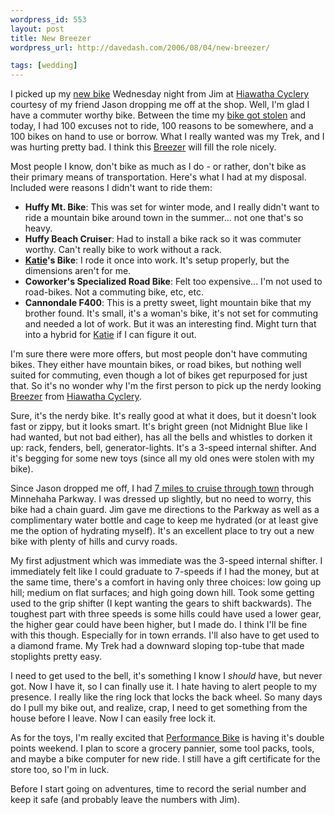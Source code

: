 ```yaml
--- 
wordpress_id: 553
layout: post
title: New Breezer
wordpress_url: http://davedash.com/2006/08/04/new-breezer/

tags: [wedding]
---
```


[n]: http://minneapolis.metblogs.com/archives/2006/07/breezer_bikes_a.phtml
[b]: http://minneapolis.metblogs.com/archives/2006/07/my_bike_was_sto.phtml "My Bike Was Stolen [MB]"
[Katie]: http://katiebonn.com/
[g]: http://www.gmap-pedometer.com/?r=338291
[p]: http://performancebike.com/
[h]: http://hiawathacyclery.com/
[breezer]: http://www.breezerbikes.com/

I picked up my [new bike][n] Wednesday night from Jim at [Hiawatha Cyclery][h] courtesy of my friend Jason dropping me off at the shop.  Well, I'm glad I have a commuter worthy bike.  Between the time my [bike got stolen][b] and today, I had 100 excuses not to ride, 100 reasons to be somewhere, and a 100 bikes on hand to use or borrow.  What I really wanted was my Trek, and I was hurting pretty bad.  I think this [Breezer] will fill the role nicely.

Most people I know, don't bike as much as I do - or rather, don't bike as their primary means of transportation.  Here's what I had at my disposal.  Included were reasons I didn't want to ride them:

* **Huffy Mt. Bike**: This was set for winter mode, and I really didn't want to ride a mountain bike around town in the summer... not one that's so heavy.
* **Huffy Beach Cruiser**: Had to install a bike rack so it was commuter worthy.  Can't really bike to work without a rack.
* **[Katie]'s Bike**: I rode it once into work.  It's setup properly, but the dimensions aren't for me.
* **Coworker's Specialized Road Bike**: Felt too expensive... I'm not used to road-bikes.  Not a commuting bike, etc, etc.
* **Cannondale F400**: This is a pretty sweet, light mountain bike that my brother found.  It's small, it's a woman's bike, it's not set for commuting and needed a lot of work.  But it was an interesting find.  Might turn that into a hybrid for [Katie] if I can figure it out.

I'm sure there were more offers, but most people don't have commuting bikes.  They either have mountain bikes, or road bikes, but nothing well suited for commuting, even though a lot of bikes get repurposed for just that.  So it's no wonder why I'm the first person to pick up the nerdy looking [Breezer] from [Hiawatha Cyclery][h].

<!--more-->

Sure, it's the nerdy bike.  It's really good at what it does, but it doesn't look fast or zippy, but it looks smart.  It's bright green (not Midnight Blue like I had wanted, but not bad either), has all the bells and whistles to dorken it up: rack, fenders, bell, generator-lights.  It's a 3-speed internal shifter.  And it's begging for some new toys (since all my old ones were stolen with my bike).

Since Jason dropped me off, I had [7 miles to cruise through town][g] through Minnehaha Parkway.  I was dressed up slightly, but no need to worry, this bike had a chain guard.  Jim gave me directions to the Parkway as well as a complimentary water bottle and cage to keep me hydrated (or at least give me the option of hydrating myself).  It's an excellent place to try out a new bike with plenty of hills and curvy roads.

My first adjustment which was immediate was the 3-speed internal shifter.  I immediately felt like I could graduate to 7-speeds if I had the money, but at the same time, there's a comfort in having only three choices: low going up hill; medium on flat surfaces; and high going down hill.  Took some getting used to the grip shifter (I kept wanting the gears to shift backwards).  The toughest part with three speeds is some hills could have used a lower gear, the higher gear could have been higher, but I made do.  I think I'll be fine with this though.  Especially for in town errands.  I'll also have to get used to a diamond frame.  My Trek had a downward sloping top-tube that made stoplights pretty easy.

I need to get used to the bell, it's something I know I *should* have, but never got.  Now I have it, so I can finally use it.  I hate having to alert people to my presence.  I really like the ring lock that locks the back wheel.  So many days do I pull my bike out, and realize, crap, I need to get something from the house before I leave.  Now I can easily free lock it.  

As for the toys, I'm really excited that [Performance Bike][p] is having it's double points weekend.  I plan to score a grocery pannier, some tool packs, tools, and maybe a bike computer for new ride.  I still have a gift certificate for the store too, so I'm in luck.

Before I start going on adventures, time to record the serial number and keep it safe (and probably leave the numbers with Jim).

